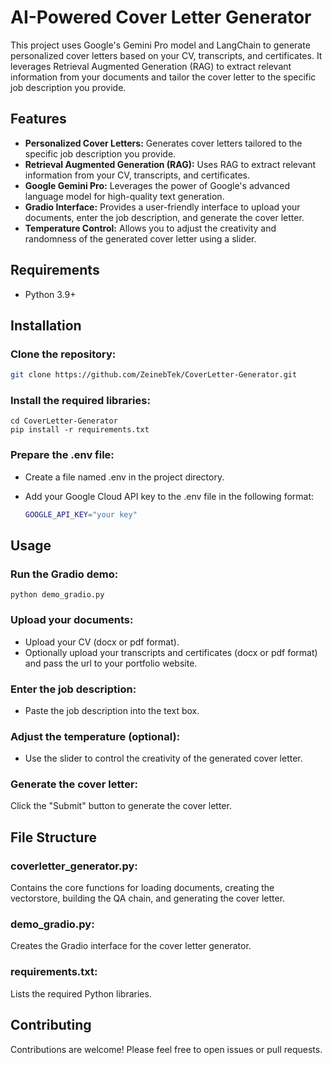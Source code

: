 # AI-Powered Cover Letter Generator

This project uses Google's Gemini Pro model and LangChain to generate personalized cover letters based on your CV, transcripts, and certificates. It leverages Retrieval Augmented Generation (RAG) to extract relevant information from your documents and tailor the cover letter to the specific job description you provide.

## Features

- **Personalized Cover Letters:** Generates cover letters tailored to the specific job description you provide.
- **Retrieval Augmented Generation (RAG):** Uses RAG to extract relevant information from your CV, transcripts, and certificates.
- **Google Gemini Pro:** Leverages the power of Google's advanced language model for high-quality text generation.
- **Gradio Interface:** Provides a user-friendly interface to upload your documents, enter the job description, and generate the cover letter.
- **Temperature Control:** Allows you to adjust the creativity and randomness of the generated cover letter using a slider.

## Requirements

- Python 3.9+

## Installation

### **Clone the repository:**

   ```bash
   git clone https://github.com/ZeinebTek/CoverLetter-Generator.git
   ```

### **Install the required libraries:**


    cd CoverLetter-Generator
    pip install -r requirements.txt
    
   

### **Prepare the .env file:**

- Create a file named .env in the project directory.
- Add your Google Cloud API key to the .env file in the following format:

    ```bash
    GOOGLE_API_KEY="your key"
    ```

## Usage

### Run the Gradio demo:


    python demo_gradio.py

### Upload your documents:
 * Upload your CV (docx or pdf format).
 * Optionally upload your transcripts and certificates (docx or pdf format) and pass the url to your portfolio website.
### Enter the job description:
 * Paste the job description into the text box.
### Adjust the temperature (optional):
 * Use the slider to control the creativity of the generated cover letter.
### Generate the cover letter:
Click the "Submit" button to generate the cover letter.

## File Structure
### coverletter_generator.py: 
Contains the core functions for loading documents, creating the vectorstore, building the QA chain, and generating the cover letter.
### demo_gradio.py: 
Creates the Gradio interface for the cover letter generator.
### requirements.txt: 
Lists the required Python libraries.

## Contributing
Contributions are welcome! Please feel free to open issues or pull requests.
